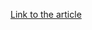 [Link to the article](https://blog.talosintelligence.com/2019/08/rat-ratatouille-revrat-orcus.html)
